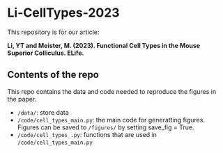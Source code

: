 # Li-CellTypes-2023
This repository is for our article:

**Li, YT and Meister, M. (2023). Functional Cell Types in the Mouse Superior Colliculus. ELife.**
  
## Contents of the repo
This repo contains the data and code needed to reproduce the figures in the paper.
* `/data/`: store data
* `/code/cell_types_main.py`: the main code for generatting figures. Figures can be saved to `/figures/` by setting save_fig = True.
* `/code/cell_types_.py`: functions that are used in `/code/cell_types_main.py`
